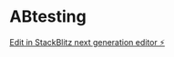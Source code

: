 # ABtesting

[Edit in StackBlitz next generation editor ⚡️](https://stackblitz.com/~/github.com/hjay3/ABtesting)